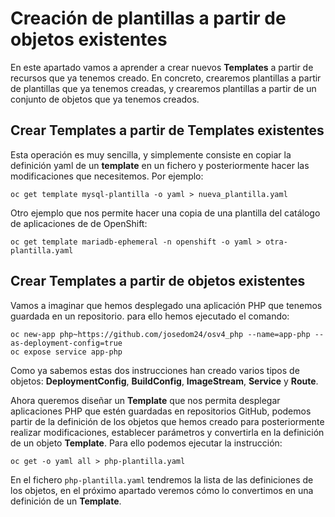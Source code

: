 # Creación de plantillas a partir de objetos existentes

En este apartado vamos a aprender a crear nuevos **Templates** a partir de recursos que ya tenemos creado. En concreto, crearemos plantillas a partir de plantillas que ya tenemos creadas, y crearemos plantillas a partir de un conjunto de objetos que ya tenemos creados.

## Crear Templates a partir de Templates existentes

Esta operación es muy sencilla, y simplemente consiste en copiar la definición yaml de un **template** en un fichero y posteriormente hacer las modificaciones que necesitemos. Por ejemplo:

    oc get template mysql-plantilla -o yaml > nueva_plantilla.yaml

Otro ejemplo que nos permite hacer una copia de una plantilla del catálogo de aplicaciones de de OpenShift:

    oc get template mariadb-ephemeral -n openshift -o yaml > otra-plantilla.yaml

## Crear Templates a partir de objetos existentes

Vamos a imaginar que hemos desplegado una aplicación PHP que tenemos guardada en un repositorio. para ello hemos ejecutado el comando:

    oc new-app php~https://github.com/josedom24/osv4_php --name=app-php --as-deployment-config=true
    oc expose service app-php

Como ya sabemos estas dos instrucciones han creado varios tipos de objetos: **DeploymentConfig**, **BuildConfig**, **ImageStream**, **Service** y **Route**.

Ahora queremos diseñar un **Template** que nos permita desplegar aplicaciones PHP que estén guardadas en repositorios GitHub, podemos partir de la definición de los objetos que hemos creado para posteriormente realizar modificaciones, establecer parámetros y convertirla en la definición de un objeto **Template**. Para ello podemos ejecutar la instrucción:

    oc get -o yaml all > php-plantilla.yaml

En el fichero `php-plantilla.yaml` tendremos la lista de las definiciones de los objetos, en el próximo apartado veremos cómo lo convertimos en una definición de un **Template**.